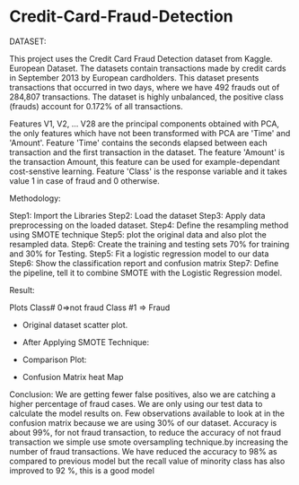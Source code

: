 # Credit-Card-Fraud-Detection


DATASET:

This project uses the Credit Card Fraud Detection dataset from Kaggle.
European Dataset. The datasets contain transactions made by credit cards in September 2013 by European cardholders. This dataset presents transactions that occurred in two days, where we have 492 frauds out of 284,807 transactions. The dataset is highly unbalanced, the positive class (frauds) account for 0.172% of all transactions.

Features V1, V2, … V28 are the principal components obtained with PCA, the only features which have not been transformed with PCA are 'Time' and 'Amount'. Feature 'Time' contains the seconds elapsed between each transaction and the first transaction in the dataset. The feature 'Amount' is the transaction Amount, this feature can be used for example-dependant cost-senstive learning. Feature 'Class' is the response variable and it takes value 1 in case of fraud and 0 otherwise.
 

Methodology:

Step1: Import the Libraries
Step2: Load the dataset
Step3: Apply data preprocessing on the loaded dataset.
Step4: Define the resampling method using SMOTE technique
Step5: plot the original data and also plot the resampled data.
Step6: Create the training and testing sets 70% for training and 30% for Testing.
Step5: Fit a logistic regression model to our data
Step6: Show the classification report and confusion matrix
Step7: Define the pipeline, tell it to combine SMOTE with the Logistic Regression model.






Result:

 

 

 

Plots
Class# 0=>not fraud
Class #1 => Fraud




-	Original dataset scatter plot.


-	After Applying SMOTE Technique:






-	Comparison Plot: 

-	Confusion Matrix heat Map

 
Conclusion:
We are getting fewer false positives, also we are catching a higher percentage of fraud cases. We are only using our test data to calculate the model results on. Few observations available to look at in the confusion matrix because we are using 30% of our dataset. Accuracy is about 99%, for not fraud transaction, to reduce the accuracy of not fraud transaction we simple use smote oversampling technique.by increasing the number of fraud transactions. We have reduced the accuracy to 98% as compared to previous model but the recall value of minority class has also improved to 92 %, this is a good model
